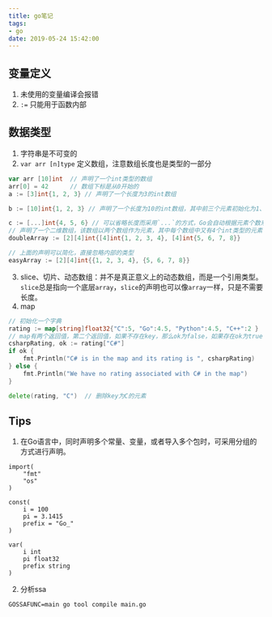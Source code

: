```yaml
---
title: go笔记
tags:
- go
date: 2019-05-24 15:42:00
---
```


## 变量定义

1. 未使用的变量编译会报错
2. `:=` 只能用于函数内部



## 数据类型

1. 字符串是不可变的
2. `var arr [n]type`  定义数组，注意数组长度也是类型的一部分

```Go
var arr [10]int  // 声明了一个int类型的数组
arr[0] = 42      // 数组下标是从0开始的
a := [3]int{1, 2, 3} // 声明了一个长度为3的int数组

b := [10]int{1, 2, 3} // 声明了一个长度为10的int数组，其中前三个元素初始化为1、2、3，其它默认为0

c := [...]int{4, 5, 6} // 可以省略长度而采用`...`的方式，Go会自动根据元素个数来计算长度
// 声明了一个二维数组，该数组以两个数组作为元素，其中每个数组中又有4个int类型的元素
doubleArray := [2][4]int{[4]int{1, 2, 3, 4}, [4]int{5, 6, 7, 8}}

// 上面的声明可以简化，直接忽略内部的类型
easyArray := [2][4]int{{1, 2, 3, 4}, {5, 6, 7, 8}}
```

3. slice、切片、动态数组：并不是真正意义上的动态数组，而是一个引用类型。`slice`总是指向一个底层`array`，`slice`的声明也可以像`array`一样，只是不需要长度。
4. map

```Go
// 初始化一个字典
rating := map[string]float32{"C":5, "Go":4.5, "Python":4.5, "C++":2 }
// map有两个返回值，第二个返回值，如果不存在key，那么ok为false，如果存在ok为true
csharpRating, ok := rating["C#"]
if ok {
    fmt.Println("C# is in the map and its rating is ", csharpRating)
} else {
    fmt.Println("We have no rating associated with C# in the map")
}

delete(rating, "C")  // 删除key为C的元素
```

## Tips

1. 在Go语言中，同时声明多个常量、变量，或者导入多个包时，可采用分组的方式进行声明。

```
import(
    "fmt"
    "os"
)

const(
    i = 100
    pi = 3.1415
    prefix = "Go_"
)

var(
    i int
    pi float32
    prefix string
)
```

2. 分析ssa

`GOSSAFUNC=main go tool compile main.go`


